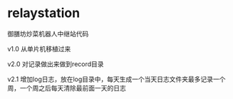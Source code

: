 # relaystation
御膳坊炒菜机器人中继站代码

v1.0
从单片机移植过来

v2.0
对记录做出来做到record目录

v2.1
增加log日志，放在log目录中，每天生成一个当天日志文件夹最多记录一个周，一个周之后每天清除最前面一天的日志


